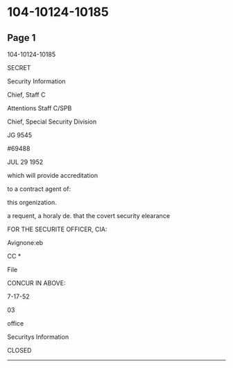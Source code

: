 # 104-10124-10185

## Page 1

104-10124-10185

SECRET

Security Information

Chief, Staff C

Attentions Staff C/SPB

Chief, Special Security Division

JG 9545

#69488

JUL 29 1952

which will provide accreditation

to a contract agent of:

this orgenization.

a requent, a horaly de. that the covert security elearance

FOR THE SECURITE OFFICER, CIA:

Avignone:eb

CC *

File

CONCUR IN ABOVE:

7-17-52

03

office

Securitys Information

CLOSED

---

